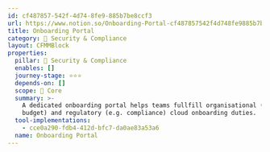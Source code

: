 ```yaml
---
id: cf487857-542f-4d74-8fe9-885b7be8ccf3
url: https://www.notion.so/Onboarding-Portal-cf487857542f4d748fe9885b7be8ccf3
title: Onboarding Portal
category: 🔖 Security & Compliance
layout: CFMMBlock
properties:
  pillar: 🔖 Security & Compliance
  enables: []
  journey-stage: ⭐️⭐️⭐️
  depends-on: []
  scope: 🏢 Core
  summary: >-
    A dedicated onboarding portal helps teams fullfill organisational (e.g.
    budget) and regulatory (e.g. compliance) cloud onboarding duties.
  tool-implementations:
    - cce0a290-fdb4-412d-bfc7-da0ae83a53a6
  name: Onboarding Portal
---
```


